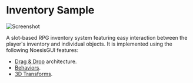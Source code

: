 # Inventory Sample

![Screenshot](https://github.com/Noesis/Noesis.github.io/blob/master/NoesisGUI/Samples/Inventory/Screenshot.png)

A slot-based RPG inventory system featuring easy interaction between the player's inventory and individual objects. It is implemented using the following NoesisGUI features:
* [Drag & Drop](https://www.noesisengine.com/docs/Gui.Core.DragDrop.html) architecture.
* [Behaviors](https://www.noesisengine.com/docs/App.Interactivity.Behaviors.html).
* [3D Transforms](https://www.noesisengine.com/docs/Gui.Core.Transform3DTutorial.html).
